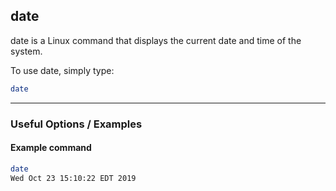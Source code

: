 date
-------
date is a Linux command that displays the current date and time of the system.  

To use date, simply type:
~~~ bash
date
~~~

---

### Useful Options / Examples

#### Example command
~~~ bash
date 
Wed Oct 23 15:10:22 EDT 2019
~~~




















